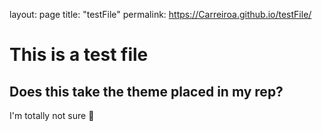 layout: page
title: "testFile"
permalink: https://Carreiroa.github.io/testFile/

# This is a test file
## Does this take the theme placed in my rep?

I'm totally not sure 👋
